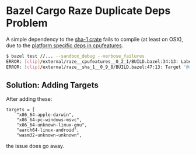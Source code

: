 # Bazel Cargo Raze Duplicate Deps Problem

A simple dependency to the [sha-1 crate](https://docs.rs/sha-1/0.9.8/sha1/index.html) fails to compile (at least on OSX), due to the [platform specific deps in cpufeatures](https://github.com/RustCrypto/utils/blob/master/cpufeatures/Cargo.toml#L17-L21).

```bash
$ bazel test //... --sandbox_debug --verbose_failures
ERROR: [clip]/external/raze__cpufeatures__0_2_1/BUILD.bazel:34:13: Label '@raze__libc__0_2_107//:libc' is duplicated in the 'deps' attribute of rule 'cpufeatures'
ERROR: [clip]/external/raze__sha_1__0_9_8/BUILD.bazel:47:13: Target '@raze__cpufeatures__0_2_1//:cpufeatures' contains an error and its package is in error and referenced by '@raze__sha_1__0_9_8//:sha1'
```

## Solution: Adding Targets

After adding these:

```
targets = [
    "x86_64-apple-darwin",
    "x86_64-pc-windows-msvc",
    "x86_64-unknown-linux-gnu",
    "aarch64-linux-android",
    "wasm32-unknown-unknown",
```

the issue does go away.
